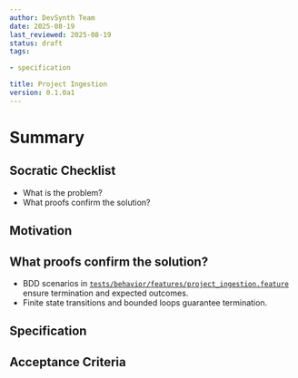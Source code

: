 ```yaml
---
author: DevSynth Team
date: 2025-08-19
last_reviewed: 2025-08-19
status: draft
tags:

- specification

title: Project Ingestion
version: 0.1.0a1
---
```


<!--
Required metadata fields:
- author: document author
- date: creation date
- last_reviewed: last review date
- status: draft | review | published
- tags: search keywords
- title: short descriptive name
- version: specification version
-->

# Summary

## Socratic Checklist
- What is the problem?
- What proofs confirm the solution?

## Motivation

## What proofs confirm the solution?
- BDD scenarios in [`tests/behavior/features/project_ingestion.feature`](../../tests/behavior/features/project_ingestion.feature) ensure termination and expected outcomes.
- Finite state transitions and bounded loops guarantee termination.


## Specification

## Acceptance Criteria
